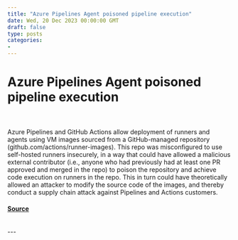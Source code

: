 ```yaml
---
title: "Azure Pipelines Agent poisoned pipeline execution"
date: Wed, 20 Dec 2023 00:00:00 GMT
draft: false
type: posts
categories: 
- 
---
```

# Azure Pipelines Agent poisoned pipeline execution

<br/>

<br/>
Azure Pipelines and GitHub Actions allow deployment of runners and agents using VM images sourced from a GitHub-managed repository (github.com/actions/runner-images). This repo was misconfigured to use self-hosted runners insecurely, in a way that could have allowed a malicious external contributor (i.e., anyone who had previously had at least one PR approved and merged in the repo) to poison the repository and achieve code execution on runners in the repo. This in turn could have theoretically allowed an attacker to modify the source code of the images, and thereby conduct a supply chain attack against Pipelines and Actions customers.

#### [Source](https://www.cloudvulndb.org/pipelines-agent-ppe)

<br/>
---
